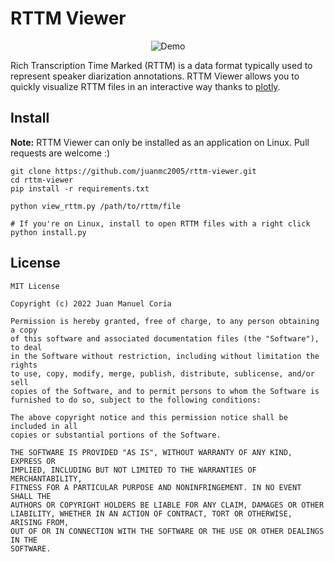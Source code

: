 # RTTM Viewer

<p align="center">
<img src="/demo.gif" title="Demo" />
</p>

Rich Transcription Time Marked (RTTM) is a data format typically used to represent speaker diarization annotations.
RTTM Viewer allows you to quickly visualize RTTM files in an interactive way thanks to [plotly](https://github.com/plotly/plotly.py).

## Install

**Note:** RTTM Viewer can only be installed as an application on Linux. Pull requests are welcome :)

```shell
git clone https://github.com/juanmc2005/rttm-viewer.git
cd rttm-viewer
pip install -r requirements.txt

python view_rttm.py /path/to/rttm/file

# If you're on Linux, install to open RTTM files with a right click
python install.py
```

## License

```
MIT License

Copyright (c) 2022 Juan Manuel Coria

Permission is hereby granted, free of charge, to any person obtaining a copy
of this software and associated documentation files (the "Software"), to deal
in the Software without restriction, including without limitation the rights
to use, copy, modify, merge, publish, distribute, sublicense, and/or sell
copies of the Software, and to permit persons to whom the Software is
furnished to do so, subject to the following conditions:

The above copyright notice and this permission notice shall be included in all
copies or substantial portions of the Software.

THE SOFTWARE IS PROVIDED "AS IS", WITHOUT WARRANTY OF ANY KIND, EXPRESS OR
IMPLIED, INCLUDING BUT NOT LIMITED TO THE WARRANTIES OF MERCHANTABILITY,
FITNESS FOR A PARTICULAR PURPOSE AND NONINFRINGEMENT. IN NO EVENT SHALL THE
AUTHORS OR COPYRIGHT HOLDERS BE LIABLE FOR ANY CLAIM, DAMAGES OR OTHER
LIABILITY, WHETHER IN AN ACTION OF CONTRACT, TORT OR OTHERWISE, ARISING FROM,
OUT OF OR IN CONNECTION WITH THE SOFTWARE OR THE USE OR OTHER DEALINGS IN THE
SOFTWARE.
```
